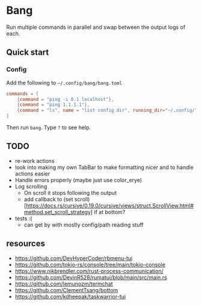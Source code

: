 # Bang

Run multiple commands in parallel and swap between the output logs of each.


## Quick start

### Config

Add the following to `~/.config/bang/bang.toml`
```toml
commands = [
    {command = "ping -i 0.1 localhost"},
    {command = "ping 1.1.1.1"},
    {command = "ls", name = "list config dir", running_dir="~/.config/"},
]
```

Then run `bang`. Type `?` to see help.

## TODO

- re-work actions
- look into making my own TabBar to make formatting nicer and to handle actions easier
- Handle errors properly (maybe just use color_erye)
- Log scrolling
  - On scroll it stops following the output
  - add callback to (set scroll)[https://docs.rs/cursive/0.19.0/cursive/views/struct.ScrollView.html#method.set_scroll_strategy] if at bottom?
- tests :(
  - can get by with mostly config/path reading stuff


## resources
- https://github.com/DevHyperCoder/rbmenu-tui
- https://github.com/tokio-rs/console/tree/main/tokio-console 
- https://www.nikbrendler.com/rust-process-communication/
- https://github.com/DevinR528/rumatui/blob/main/src/main.rs
- https://github.com/lemunozm/termchat
- https://github.com/ClementTsang/bottom
- https://github.com/kdheepak/taskwarrior-tui
